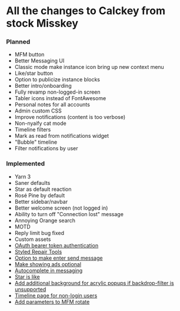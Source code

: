 # All the changes to Calckey from stock Misskey

### Planned

- MFM button
- Better Messaging UI
- Classic mode make instance icon bring up new context menu
- Like/star button
- Option to publicize instance blocks
- Better intro/onboarding
- Fully revamp non-logged-in screen
- Tabler icons instead of FontAwesome
- Personal notes for all accounts
- Admin custom CSS
- Improve notifications (content is too verbose)
- Non-nyaify cat mode
- Timeline filters
- Mark as read from notifications widget
- "Bubble" timeline
- Filter notifications by user

### Implemented

- Yarn 3
- Saner defaults
- Star as default reaction
- Rosé Pine by default
- Better sidebar/navbar
- Better welcome screen (not logged in)
- Ability to turn off "Connection lost" message
- Annoying Orange search
- MOTD
- Reply limit bug fixed
- Custom assets
- [OAuth bearer token authentication](https://github.com/misskey-dev/misskey/pull/9021)
- [Styled Repair Tools](https://github.com/misskey-dev/misskey/pull/8956)
- [Option to make enter send message](https://github.com/misskey-dev/misskey/pull/8954)
- [Make showing ads optional](https://github.com/misskey-dev/misskey/pull/8996)
- [Autocomplete in messaging](https://github.com/misskey-dev/misskey/pull/8955)
- [Star is like](https://github.com/JakeMBauer/Misskey-Extras/blob/master/patches/star-is-like.patch)
- [Add additional background for acrylic popups if backdrop-filter is unsupported](https://github.com/misskey-dev/misskey/pull/8671)
- [Timeline page for non-login users](https://github.com/misskey-dev/misskey/pull/8927)
- [Add parameters to MFM rotate](https://github.com/misskey-dev/misskey/pull/8549)
